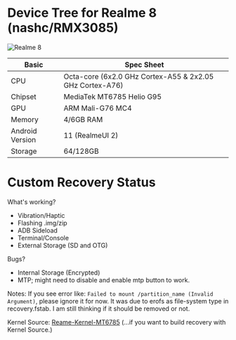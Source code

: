 # Device Tree for Realme 8 (nashc/RMX3085)
![Realme 8](https://image05.realme.net/general/20210427/1619510447064.png)

|Basic               |Spec Sheet                                                    |
|--                  |--                                                            |
|CPU                 |Octa-core (6x2.0 GHz Cortex-A55 & 2x2.05 GHz Cortex-A76)      |
|Chipset             |MediaTek MT6785 Helio G95                                     |
|GPU                 |ARM Mali-G76 MC4                                              |
|Memory              |4/6GB RAM                                                     |
|Android Version     |11 (RealmeUI 2)                                               |
|Storage             |64/128GB                                                      |

# Custom Recovery Status
What's working?
- Vibration/Haptic 
- Flashing .img/zip
- ADB Sideload
- Terminal/Console
- External Storage (SD and OTG)

Bugs?
- Internal Storage (Encrypted)
- MTP; might need to disable and enable mtp button to work.

Notes:
If you see error like: `Failed to mount /partition_name (Invalid Argument)`, please ignore it for now. It was due to erofs as file-system type in recovery.fstab. I am still thinking if it should be removed or not. 

Kernel Source: [Reame-Kernel-MT6785](https://github.com/nashc-dev/android_kernel_realme_mt6785)
       (...if you want to build recovery with Kernel Source.)
